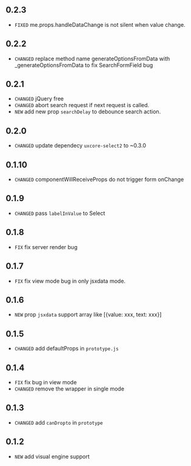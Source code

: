 
## 0.2.3

* `FIXED` me.props.handleDataChange is not silent when value change. 

## 0.2.2

* `CHANGED` replace method name generateOptionsFromData with _generateOptionsFromData to fix SearchFormField bug

## 0.2.1

* `CHANGED` jQuery free
* `CHANGED` abort search request if next request is called.
* `NEW` add new prop `searchDelay` to debounce search action.

## 0.2.0

* `CHANGED` update dependecy `uxcore-select2` to ~0.3.0

## 0.1.10

* `CHANGED` componentWillReceiveProps do not trigger form onChange

## 0.1.9

* `CHANGED` pass `labelInValue` to Select 

## 0.1.8

* `FIX` fix server render bug

## 0.1.7

* `FIX` fix view mode bug in only jsxdata mode.

## 0.1.6

* `NEW` prop `jsxdata` support array like [{value: xxx, text: xxx}]

## 0.1.5

* `CHANGED` add defaultProps in `prototype.js`

## 0.1.4

* `FIX` fix bug in view mode
* `CHANGED` remove the <span> wrapper in single mode

## 0.1.3

* `CHANGED` add `canDropto` in `prototype`

## 0.1.2

* `NEW` add visual engine support